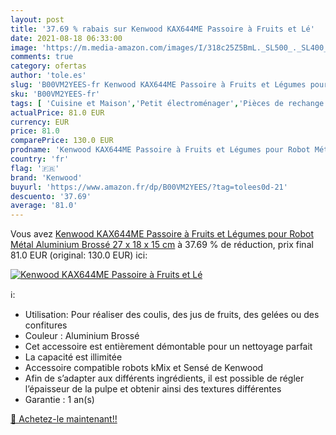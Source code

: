 ```yaml
---
layout: post
title: '37.69 % rabais sur Kenwood KAX644ME Passoire à Fruits et Lé'
date: 2021-08-18 06:33:00
image: 'https://m.media-amazon.com/images/I/318c25Z5BmL._SL500_._SL400_.jpg'
comments: true
category: ofertas
author: 'tole.es'
slug: 'B00VM2YEES-fr Kenwood KAX644ME Passoire à Fruits et Légumes pour Robot...'
sku: 'B00VM2YEES-fr'
tags: [ 'Cuisine et Maison','Petit électroménager','Pièces de rechange pour robots','Pièces et accessoires pour petit électroménager','kenwood', ]
actualPrice: 81.0 EUR
currency: EUR
price: 81.0
comparePrice: 130.0 EUR
prodname: 'Kenwood KAX644ME Passoire à Fruits et Légumes pour Robot Métal Aluminium Brossé 27 x 18 x 15 cm'
country: 'fr'
flag: '🇫🇷'
brand: 'Kenwood'
buyurl: 'https://www.amazon.fr/dp/B00VM2YEES/?tag=tolees0d-21'
descuento: '37.69'
average: '81.0'
---
```


Vous avez [Kenwood KAX644ME Passoire à Fruits et Légumes pour Robot Métal Aluminium Brossé 27 x 18 x 15 cm](https://www.amazon.fr/dp/B00VM2YEES/?tag=tolees0d-21)  à  37.69 % de réduction, prix final  81.0 EUR (original: 130.0 EUR) ici:

[![Kenwood KAX644ME Passoire à Fruits et Lé](https://m.media-amazon.com/images/I/318c25Z5BmL._SL500_._SL400_.jpg)](https://www.amazon.fr/dp/B00VM2YEES/?tag=tolees0d-21)

ℹ️:

- Utilisation: Pour réaliser des coulis, des jus de fruits, des gelées ou des confitures
- Couleur : Aluminium Brossé
- Cet accessoire est entièrement démontable pour un nettoyage parfait
- La capacité est illimitée
- Accessoire compatible robots kMix et Sensé de Kenwood
- Afin de s’adapter aux différents ingrédients, il est possible de régler l’épaisseur de la pulpe et obtenir ainsi des textures différentes
- Garantie : 1 an(s)

[🛒 Achetez-le maintenant!!](https://www.amazon.fr/dp/B00VM2YEES/?tag=tolees0d-21)
